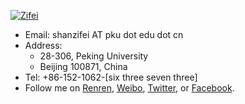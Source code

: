 <p><a href="{{ref:images/me_large.jpg}}"><img class="thumb" title="Zifei" src="{{ref:images/me_small.jpg}}" /></a></p>

<!-- ![image]({{ref:images/me_small.jpg}}) -->

* Email: shanzifei AT pku dot edu dot cn
* Address: 
  - 28-306, Peking University
  - Beijing 100871, China
* Tel: +86-152-1062-[six three seven three]
* Follow me on [Renren](http://www.renren.com/258061142), [Weibo](http://www.weibo.com/u/1676198360), [Twitter](https://twitter.com/shanzifei), or [Facebook](https://www.facebook.com/zifei.shan).

<!-- * [link to a page]({{ref: page.html}}) -->

<!-- ![image]({{ref:images/img.jpg}}) -->

<!-- <p><img class="thumb" title="Lorem ipsum dolor sit amet, consectetuer adipiscing elit." src="{{ref:images/someimage.jpg}}" /></p> -->
